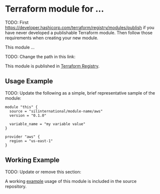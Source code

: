 # Terraform module for ...

TODO: First https://developer.hashicorp.com/terraform/registry/modules/publish if you have never developed a publishable Terraform module. Then follow those requirements when creating your new module.

This module ... 

TODO: Change the path in this link:

This module is published in [Terraform Registry](https://registry.terraform.io/modules/silinternational/module-name/provider-name/latest).

## Usage Example

TODO: Update the following as a simple, brief representative sample of the module:

```hcl
module "this" {
  source = "silinternational/module-name/aws"
  version = "0.1.0"
  
  variable_name = "my variable value"
}

provider "aws" {
  region = "us-east-1"
}
```

## Working Example

TODO: Update or remove this section:

A working [example](https://github.com/sil-org/terraform-module-name/tree/main/example) usage of this module is included in the source repository.
